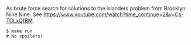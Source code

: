 As brute force search for solutions to the islanders problem from Brooklyn Nine Nine.
See https://www.youtube.com/watch?time_continue=2&v=Cs-TGLxQfBM.

```
$ make run
# No spoilers!
```
